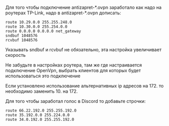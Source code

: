 Для того чтобы подключение antizapret-\*.ovpn заработало как надо на роутерах TP-Link, надо в antizapret-\*.ovpn дописать:

```
route 10.29.0.0 255.255.248.0
route 10.30.0.0 255.254.0.0
route 0.0.0.0 0.0.0.0 net_gateway
sndbuf 1048576
rcvbuf 1048576
```
Указывать sndbuf и rcvbuf не обязательно, эта настройка увеличивает скорость

Не забудьте в настройках роутера, там же где настраивается подключение OpenVpn, выбрать клиентов для которых будет использоваться это подключение 

Если установлено использование альтернативных ip адресов на 172. то необходимо заменить 10. на 172.

Для того чтобы заработал голос в Discord то добавьте строчки:

```
route 66.22.192.0 255.255.192.0
route 35.192.0.0 255.224.0.0
route 34.0.192.0 255.255.192.0
```
